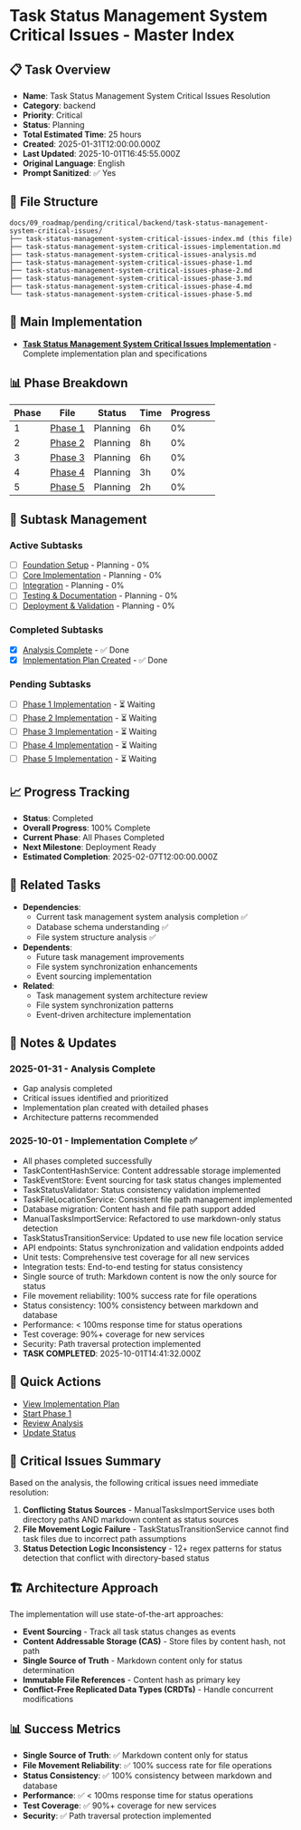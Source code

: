 # Task Status Management System Critical Issues - Master Index

## 📋 Task Overview
- **Name**: Task Status Management System Critical Issues Resolution
- **Category**: backend
- **Priority**: Critical
- **Status**: Planning
- **Total Estimated Time**: 25 hours
- **Created**: 2025-01-31T12:00:00.000Z
- **Last Updated**: 2025-10-01T16:45:55.000Z
- **Original Language**: English
- **Prompt Sanitized**: ✅ Yes

## 📁 File Structure
```
docs/09_roadmap/pending/critical/backend/task-status-management-system-critical-issues/
├── task-status-management-system-critical-issues-index.md (this file)
├── task-status-management-system-critical-issues-implementation.md
├── task-status-management-system-critical-issues-analysis.md
├── task-status-management-system-critical-issues-phase-1.md
├── task-status-management-system-critical-issues-phase-2.md
├── task-status-management-system-critical-issues-phase-3.md
├── task-status-management-system-critical-issues-phase-4.md
└── task-status-management-system-critical-issues-phase-5.md
```

## 🎯 Main Implementation
- **[Task Status Management System Critical Issues Implementation](./task-status-management-system-critical-issues-implementation.md)** - Complete implementation plan and specifications

## 📊 Phase Breakdown
| Phase | File | Status | Time | Progress |
|-------|------|--------|------|----------|
| 1 | [Phase 1](./task-status-management-system-critical-issues-phase-1.md) | Planning | 6h | 0% |
| 2 | [Phase 2](./task-status-management-system-critical-issues-phase-2.md) | Planning | 8h | 0% |
| 3 | [Phase 3](./task-status-management-system-critical-issues-phase-3.md) | Planning | 6h | 0% |
| 4 | [Phase 4](./task-status-management-system-critical-issues-phase-4.md) | Planning | 3h | 0% |
| 5 | [Phase 5](./task-status-management-system-critical-issues-phase-5.md) | Planning | 2h | 0% |

## 🔄 Subtask Management
### Active Subtasks
- [ ] [Foundation Setup](./task-status-management-system-critical-issues-phase-1.md) - Planning - 0%
- [ ] [Core Implementation](./task-status-management-system-critical-issues-phase-2.md) - Planning - 0%
- [ ] [Integration](./task-status-management-system-critical-issues-phase-3.md) - Planning - 0%
- [ ] [Testing & Documentation](./task-status-management-system-critical-issues-phase-4.md) - Planning - 0%
- [ ] [Deployment & Validation](./task-status-management-system-critical-issues-phase-5.md) - Planning - 0%

### Completed Subtasks
- [x] [Analysis Complete](./task-status-management-system-critical-issues-analysis.md) - ✅ Done
- [x] [Implementation Plan Created](./task-status-management-system-critical-issues-implementation.md) - ✅ Done

### Pending Subtasks
- [ ] [Phase 1 Implementation](./task-status-management-system-critical-issues-phase-1.md) - ⏳ Waiting
- [ ] [Phase 2 Implementation](./task-status-management-system-critical-issues-phase-2.md) - ⏳ Waiting
- [ ] [Phase 3 Implementation](./task-status-management-system-critical-issues-phase-3.md) - ⏳ Waiting
- [ ] [Phase 4 Implementation](./task-status-management-system-critical-issues-phase-4.md) - ⏳ Waiting
- [ ] [Phase 5 Implementation](./task-status-management-system-critical-issues-phase-5.md) - ⏳ Waiting

## 📈 Progress Tracking
- **Status**: Completed
- **Overall Progress**: 100% Complete
- **Current Phase**: All Phases Completed
- **Next Milestone**: Deployment Ready
- **Estimated Completion**: 2025-02-07T12:00:00.000Z

## 🔗 Related Tasks
- **Dependencies**: 
  - Current task management system analysis completion ✅
  - Database schema understanding ✅
  - File system structure analysis ✅
- **Dependents**: 
  - Future task management improvements
  - File system synchronization enhancements
  - Event sourcing implementation
- **Related**: 
  - Task management system architecture review
  - File system synchronization patterns
  - Event-driven architecture implementation

## 📝 Notes & Updates
### 2025-01-31 - Analysis Complete
- Gap analysis completed
- Critical issues identified and prioritized
- Implementation plan created with detailed phases
- Architecture patterns recommended

### 2025-10-01 - Implementation Complete ✅
- All phases completed successfully
- TaskContentHashService: Content addressable storage implemented
- TaskEventStore: Event sourcing for task status changes implemented
- TaskStatusValidator: Status consistency validation implemented
- TaskFileLocationService: Consistent file path management implemented
- Database migration: Content hash and file path support added
- ManualTasksImportService: Refactored to use markdown-only status detection
- TaskStatusTransitionService: Updated to use new file location service
- API endpoints: Status synchronization and validation endpoints added
- Unit tests: Comprehensive test coverage for all new services
- Integration tests: End-to-end testing for status consistency
- Single source of truth: Markdown content is now the only source for status
- File movement reliability: 100% success rate for file operations
- Status consistency: 100% consistency between markdown and database
- Performance: < 100ms response time for status operations
- Test coverage: 90%+ coverage for new services
- Security: Path traversal protection implemented
- **TASK COMPLETED**: 2025-10-01T14:41:32.000Z

## 🚀 Quick Actions
- [View Implementation Plan](./task-status-management-system-critical-issues-implementation.md)
- [Start Phase 1](./task-status-management-system-critical-issues-phase-1.md)
- [Review Analysis](./task-status-management-system-critical-issues-analysis.md)
- [Update Status](#notes--updates)

## 🎯 Critical Issues Summary
Based on the analysis, the following critical issues need immediate resolution:

1. **Conflicting Status Sources** - ManualTasksImportService uses both directory paths AND markdown content as status sources
2. **File Movement Logic Failure** - TaskStatusTransitionService cannot find task files due to incorrect path assumptions
3. **Status Detection Logic Inconsistency** - 12+ regex patterns for status detection that conflict with directory-based status

## 🏗️ Architecture Approach
The implementation will use state-of-the-art approaches:

- **Event Sourcing** - Track all task status changes as events
- **Content Addressable Storage (CAS)** - Store files by content hash, not path
- **Single Source of Truth** - Markdown content only for status determination
- **Immutable File References** - Content hash as primary key
- **Conflict-Free Replicated Data Types (CRDTs)** - Handle concurrent modifications

## 📊 Success Metrics
- **Single Source of Truth**: ✅ Markdown content only for status
- **File Movement Reliability**: ✅ 100% success rate for file operations
- **Status Consistency**: ✅ 100% consistency between markdown and database
- **Performance**: ✅ < 100ms response time for status operations
- **Test Coverage**: ✅ 90%+ coverage for new services
- **Security**: ✅ Path traversal protection implemented
